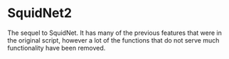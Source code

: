 # SquidNet2
The sequel to SquidNet. It has many of the previous features that were in the original script, however a lot of the functions that do not serve much functionality have been removed.
